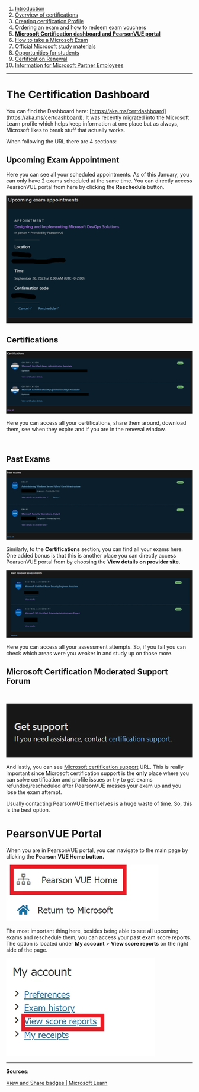 1. [Introduction](1.%20Introduction.md)
2. [Overview of certifications](2.%20Overview%20of%20certifications.md)
3. [Creating certification Profile](3.%20Creating%20a%20certification%20profile.md)
4. [Ordering an exam and how to redeem exam vouchers](4.%20Ordering%20an%20exam%20and%20how%20to%20redeem%20exam%20vouchers.md)
5. [**Microsoft Certification dashboard and PearsonVUE portal**](5.%20Microsoft%20certification%20dashboard%20and%20PearsonVUE%20portal.md)
6. [How to take a Microsoft Exam](%20%20%20%20%20%20How%20to%20take%20Microsoft%20Exams.md)
7. [Official Microsoft study materials](7.%20Official%20Microsoft%20study%20materials.md)
8. [Opportunities for students](9.%20Opportunities%20for%20students.md)
9. [Certification Renewal](X.%20Certification%20renewal.md)
10. [Information for Microsoft Partner Employees](XI.%20Information%20for%20Microsoft%20Partner%20Employees.md)

---

# The Certification Dashboard

You can find the Dashboard here: [https://aka.ms/certdashboard](https://aka.ms/certdashboard). It was recently migrated into the Microsoft Learn profile which helps keep information at one place but as always, Microsoft likes to break stuff that actually works.

When following the URL there are 4 sections:

## Upcoming Exam Appointment

Here you can see all your scheduled appointments. As of this January, you can only have 2 exams scheduled at the same time. You can directly access PearsonVUE portal from here by clicking the **Reschedule** button.

<img src="/Images/upcomingexam.png" alt="Microsoft Certification Dashboard Upcoming Exams">

## Certifications

<img src="/Images/certificationdashboardoptions.webp" alt="Microsoft Certification Dashboard Certifications">

Here you can access all your certifications, share them around, download them, see when they expire and if you are in the renewal window.

&#x200B;

## Past Exams

<img src="/Images/certificationdashboardpastexams.webp" alt="Microsoft Certification Dashboard Past Exams">

Similarly, to the **Certifications** section, you can find all your exams here. One added bonus is that this is another place you can directly access PearsonVUE portal from by choosing the **View details on provider site**.

<img src="/Images/certificationdashboardpastrenewals.webp" alt="Microsoft Certification Dashboard Past renewal assessments">

Here you can access all your assessment attempts. So, if you fail you can check which areas were you weaker in and study up on those more.

## Microsoft Certification Moderated Support Forum

&#x200B;

<img src="/Images/moderatedsupportforum.webp" alt="Microsoft Certification Moderated Support Forum">

And lastly, you can see [Microsoft certification support](https://trainingsupport.microsoft.com/en-us/mcp/forum) URL. This is really important since Microsoft certification support is the **only** place where you can solve certification and profile issues or try to get exams refunded/rescheduled after PearsonVUE messes your exam up and you lose the exam attempt.

Usually contacting PearsonVUE themselves is a huge waste of time. So, this is the best option.

# PearsonVUE Portal

When you are in PearsonVUE portal, you can navigate to the main page by clicking the **Pearson VUE Home button.**

<img src="/Images/pearsonvueportalmenu.webp" alt="PearsonVUE Portal Menu">

The most important thing here, besides being able to see all upcoming exams and reschedule them, you can access your past exam score reports. The option is located under **My account** \> **View score reports** on the right side of the page.

<img src="/Images/pearsonvueportalscores.webp" alt="PearsonVUE Portal View score reports">

---

**Sources:**

[View and Share badges | Microsoft Learn](https://learn.microsoft.com/en-us/certifications/view-use-share-certificates-badges)
